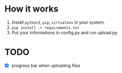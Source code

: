 # How it works
1. Install `python3`, `pip`, `virtualenv` in your system.
2. `pip install -r requirements.txt`
3. Put your informations in config.py and run upload.py


# TODO
- [x] progress bar when uploading files